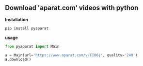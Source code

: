 ## Download 'aparat.com' videos with python


**Installation**
```python
pip install pyaparat
```

**usage**
```python
from pyaparat import Main

a = Main(url='https://www.aparat.com/v/FIO6j', quality='240')
a.download()
```
